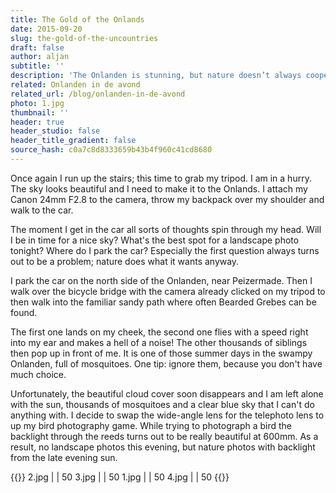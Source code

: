 ```yaml
---
title: The Gold of the Onlands
date: 2015-09-20
slug: the-gold-of-the-uncountries
draft: false
author: aljan
subtitle: ''
description: 'The Onlanden is stunning, but nature doesn’t always cooperate. What started as a search for a beautiful landscape turned into an unexpected bird photography adventure.'
related: Onlanden in de avond
related_url: /blog/onlanden-in-de-avond
photo: 1.jpg
thumbnail: ''
header: true
header_studio: false
header_title_gradient: false
source_hash: c0a7c8d8333659b43b4f960c41cd8680
---
```


Once again I run up the stairs; this time to grab my tripod. I am in a hurry. The sky looks beautiful and I need to make it to the Onlands. I attach my Canon 24mm F2.8 to the camera, throw my backpack over my shoulder and walk to the car.

The moment I get in the car all sorts of thoughts spin through my head. Will I be in time for a nice sky? What's the best spot for a landscape photo tonight? Where do I park the car? Especially the first question always turns out to be a problem; nature does what it wants anyway.

I park the car on the north side of the Onlanden, near Peizermade. Then I walk over the bicycle bridge with the camera already clicked on my tripod to then walk into the familiar sandy path where often Bearded Grebes can be found.

The first one lands on my cheek, the second one flies with a speed right into my ear and makes a hell of a noise! The other thousands of siblings then pop up in front of me. It is one of those summer days in the swampy Onlanden, full of mosquitoes. One tip: ignore them, because you don't have much choice.

Unfortunately, the beautiful cloud cover soon disappears and I am left alone with the sun, thousands of mosquitoes and a clear blue sky that I can't do anything with. I decide to swap the wide-angle lens for the telephoto lens to up my bird photography game. While trying to photograph a bird the backlight through the reeds turns out to be really beautiful at 600mm. As a result, no landscape photos this evening, but nature photos with backlight from the late evening sun.

{{<photos footnote="The photos were shot June 27 with the Canon 6D and the Tamron 150-600mm." >}}
2.jpg | | 50
3.jpg | | 50
1.jpg | | 50
4.jpg | | 50
{{</photos>}}